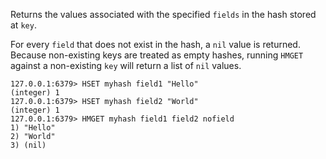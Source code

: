 Returns the values associated with the specified `fields` in the hash stored at
`key`.

For every `field` that does not exist in the hash, a `nil` value is returned.
Because non-existing keys are treated as empty hashes, running `HMGET` against
a non-existing `key` will return a list of `nil` values.

```valkey-cli
127.0.0.1:6379> HSET myhash field1 "Hello"
(integer) 1
127.0.0.1:6379> HSET myhash field2 "World"
(integer) 1
127.0.0.1:6379> HMGET myhash field1 field2 nofield
1) "Hello"
2) "World"
3) (nil)
```
